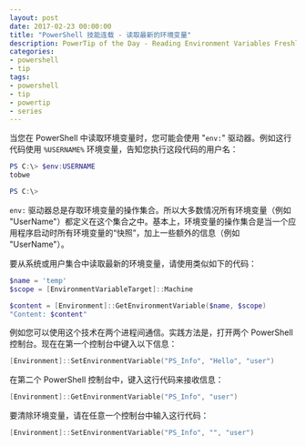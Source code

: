 ```yaml
---
layout: post
date: 2017-02-23 00:00:00
title: "PowerShell 技能连载 - 读取最新的环境变量"
description: PowerTip of the Day - Reading Environment Variables Freshly
categories:
- powershell
- tip
tags:
- powershell
- tip
- powertip
- series
---
```

当您在 PowerShell 中读取环境变量时，您可能会使用 "`env:`" 驱动器。例如这行代码使用 `%USERNAME%` 环境变量，告知您执行这段代码的用户名：

```powershell
PS C:\> $env:USERNAME
tobwe

PS C:\>
```

`env:` 驱动器总是存取环境变量的操作集合。所以大多数情况所有环境变量（例如 "UserName"）都定义在这个集合之中。基本上，环境变量的操作集合是当一个应用程序启动时所有环境变量的“快照”，加上一些额外的信息（例如 "UserName"）。

要从系统或用户集合中读取最新的环境变量，请使用类似如下的代码：

```powershell
$name = 'temp'
$scope = [EnvironmentVariableTarget]::Machine

$content = [Environment]::GetEnvironmentVariable($name, $scope)
"Content: $content"
```

例如您可以使用这个技术在两个进程间通信。实践方法是，打开两个 PowerShell 控制台。现在在第一个控制台中键入以下信息：

```powershell
[Environment]::SetEnvironmentVariable("PS_Info", "Hello", "user")
```

在第二个 PowerShell 控制台中，键入这行代码来接收信息：

```powershell
[Environment]::GetEnvironmentVariable("PS_Info", "user")
```

要清除环境变量，请在任意一个控制台中输入这行代码：

```powershell
[Environment]::SetEnvironmentVariable("PS_Info", "", "user")
```

<!--本文国际来源：[Reading Environment Variables Freshly](http://community.idera.com/powershell/powertips/b/tips/posts/reading-environment-variables-freshly)-->
